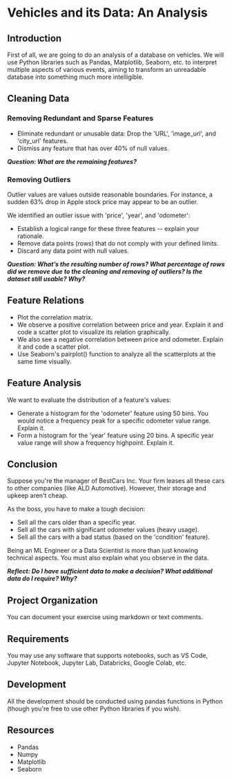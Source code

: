 # Vehicles and its Data: An Analysis

## Introduction
First of all, we are going to do an analysis of a database on vehicles. We will use Python libraries such as Pandas, Matplotlib, Seaborn, etc. to interpret multiple aspects of various events, aiming to transform an unreadable database into something much more intelligible.

## Cleaning Data

### Removing Redundant and Sparse Features
- Eliminate redundant or unusable data: Drop the 'URL', 'image_url', and 'city_url' features.
- Dismiss any feature that has over 40% of null values.

_**Question: What are the remaining features?**_

### Removing Outliers
Outlier values are values outside reasonable boundaries. For instance, a sudden 63% drop in Apple stock price may appear to be an outlier. 

We identified an outlier issue with 'price', 'year', and 'odometer':

- Establish a logical range for these three features -- explain your rationale.
- Remove data points (rows) that do not comply with your defined limits.
- Discard any data point with null values.

_**Question: What’s the resulting number of rows? What percentage of rows did we remove due to the cleaning and removing of outliers? Is the dataset still usable? Why?**_


## Feature Relations

- Plot the correlation matrix.
- We observe a positive correlation between price and year. Explain it and code a scatter plot to visualize its relation graphically.
- We also see a negative correlation between price and odometer. Explain it and code a scatter plot.
- Use Seaborn's pairplot() function to analyze all the scatterplots at the same time visually. 

## Feature Analysis

We want to evaluate the distribution of a feature's values:

- Generate a histogram for the 'odometer' feature using 50 bins. You would notice a frequency peak for a specific odometer value range. Explain it.
- Form a histogram for the 'year' feature using 20 bins. A specific year value range will show a frequency highpoint. Explain it.

## Conclusion

Suppose you're the manager of BestCars Inc. Your firm leases all these cars to other companies (like ALD Automotive). However, their storage and upkeep aren't cheap. 

As the boss, you have to make a tough decision:
- Sell all the cars older than a specific year.
- Sell all the cars with significant odometer values (heavy usage).
- Sell all the cars with a bad status (based on the 'condition' feature).

Being an ML Engineer or a Data Scientist is more than just knowing technical aspects. You must also explain what you observe in the data.

_**Reflect: Do I have sufficient data to make a decision? What additional data do I require? Why?**_

## Project Organization
You can document your exercise using markdown or text comments.

## Requirements
You may use any software that supports notebooks, such as VS Code, Jupyter Notebook, Jupyter Lab, Databricks, Google Colab, etc.

## Development
All the development should be conducted using pandas functions in Python (though you're free to use other Python libraries if you wish).

## Resources
- Pandas
- Numpy
- Matplotlib
- Seaborn
